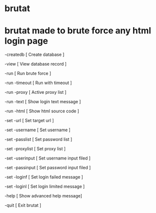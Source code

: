 # brutat

# brutat made to brute force any html login page 

-createdb       [ Create database           ]

-view           [ View database record      ]

-run            [ Run brute force           ]

-run -timeout   [ Run with timeout          ]

-run -proxy     [ Active proxy list         ]

-run -text      [ Show login text message   ]

-run -html      [ Show html source code     ]

-set -url       [ Set target url            ]

-set -username  [ Set username              ]

-set -passlist  [ Set password list         ]

-set -proxylist [ Set proxy list            ]

-set -userinput [ Set username input filed  ]

-set -passinput [ Set password input filed  ]

-set -loginf    [ Set login failed message  ]

-set -loginl    [ Set login limited message ]

-help           [ Show advanced help message]

-quit           [ Exit brutat               ]
